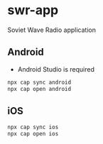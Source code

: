 # swr-app
Soviet Wave Radio application

## Android

- Android Studio is required

```bash
npx cap sync android
npx cap open android
```

## iOS

```bash
npx cap sync ios
npx cap open ios
```


